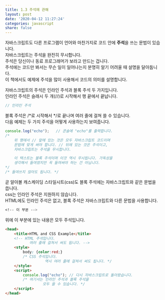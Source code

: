 ```yaml
---
title: 1.3 주석에 관해
layout: post
date: '2020-04-12 11:27:24'
categories: javascript
share: false
---
```


자바스크립트도 다른 프로그램이 언어와 마찬가지로 코드 안에 **주석**을 쓰는 문법이 있습니다.  
자바스크립트는 주석을 완전히 무시합니다.  
주석은 당신이나 동료 프로그래머가 보라고 만드는 겁니다.  
주석에는 코드만 봐서는 무슨 일이 일어나는지 분명히 알기 어려울 때 설명을 달아둡니다.  
이 책에서도 예제에 주석을 많이 사용해서 코드의 의미를 설명합니다.  

자바스크립트의 주석은 인라인 주석과 블록 주석 두 가지입니다.  
인라인 주석은 슬래시 두 개(//)로 시작해서 행 끝에서 끝납니다.  
```javascript
// 인라인 주석
```
블록 주석은 /*로 시작해서 */로 끝나며 여러 줄에 걸쳐 쓸 수 있습니다.  
다음 예제는 두 가지 주석을 어떻게 사용하는지 보여줍니다.
```javascript
console.log("echo");   // 콘솔에 "echo"를 출력합니다.  
/*  
	위 행에서 // 앞에 있는 것은 모두 자바스크립트 코드이며
	문법에 맞게 써야 합니다. // 뒤에 있는 것은 주석이고,
	자바스크립트는 주석을 무시합니다.

	이 텍스트는 블록 주석이며 이것 역시 무시됩니다. 가독성을
	생각해서 들여썼지만 꼭 들여써야 하는 건 아닙니다.
*/
/* 들여쓰지 않아도 됩니다. */
```

곧 알아볼 캐스케이딩 스타일시트(css)도 블록 주석에는 자바스크립트와 같은 문법을 씁니다.  
css는 인라인 주석은 지원하지 않습니다.  
HTML에도 인라인 주석은 없고, 블록 주석은 자바스크립트와 다른 문법을 사용합니다.  
```css
<!-- 이 부분 -->
```
위에 이 부분에 있는 내용은 모두 주석입니다.
```html
<head>
	<title>HTML and CSS Example</title>
	<!-- HTML 주석입니다.
           여러 줄에 걸쳐서 써도 됩니다. -->
	<style>
		body: {color:red;}
		/* CSS 주석입니다.
		          역시 여러 줄에 걸쳐서 써도 됩니다. */
	</style>
	<script>
		console.log("echo"); // 다시 자바스크립트로 돌아왔습니다.
		/* 여기서는 인라인 주석과 블록 주석을
		         모두 쓸 수 있습니다. */
	</script>
</head>
```